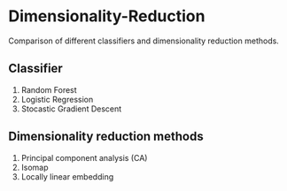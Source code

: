 # Dimensionality-Reduction

Comparison of different classifiers and dimensionality reduction methods.  
  
## Classifier
1. Random Forest
2. Logistic Regression
3. Stocastic Gradient Descent 
  
## Dimensionality reduction methods
1. Principal component analysis (CA)
2. Isomap
3. Locally linear embedding
